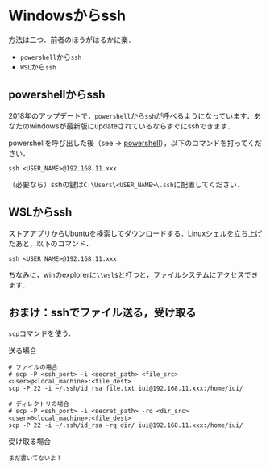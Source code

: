 # Windowsからssh
方法は二つ．前者のほうがはるかに楽．
- `powershell`から`ssh`
- `WSL`から`ssh`

## powershellからssh
2018年のアップデートで，`powershell`から`ssh`が呼べるようになっています．あなたのwindowsが最新版にupdateされているならすぐにsshできます．

powershellを呼び出した後（see -> [powershell](powershell.md)），以下のコマンドを打ってください．

```
ssh <USER_NAME>@192.168.11.xxx
```

（必要なら）sshの鍵は`C:\Users\<USER_NAME>\.ssh`に配置してください．

## WSLからssh
ストアアプリからUbuntuを検索してダウンロードする．Linuxシェルを立ち上げたあと，以下のコマンド．

```
ssh <USER_NAME>@192.168.11.xxx
```

ちなみに，winのexplorerに`\\wsl$`と打つと，ファイルシステムにアクセスできます．

## おまけ：sshでファイル送る，受け取る

`scp`コマンドを使う．

送る場合
```
# ファイルの場合
# scp -P <ssh_port> -i <secret_path> <file_src> <user>@<local_machine>:<file_dest>
scp -P 22 -i ~/.ssh/id_rsa file.txt iui@192.168.11.xxx:/home/iui/

# ディレクトリの場合
# scp -P <ssh_port> -i <secret_path> -rq <dir_src> <user>@<local_machine>:<file_dest>
scp -P 22 -i ~/.ssh/id_rsa -rq dir/ iui@192.168.11.xxx:/home/iui/
```

受け取る場合
```
まだ書いてないよ！
```
